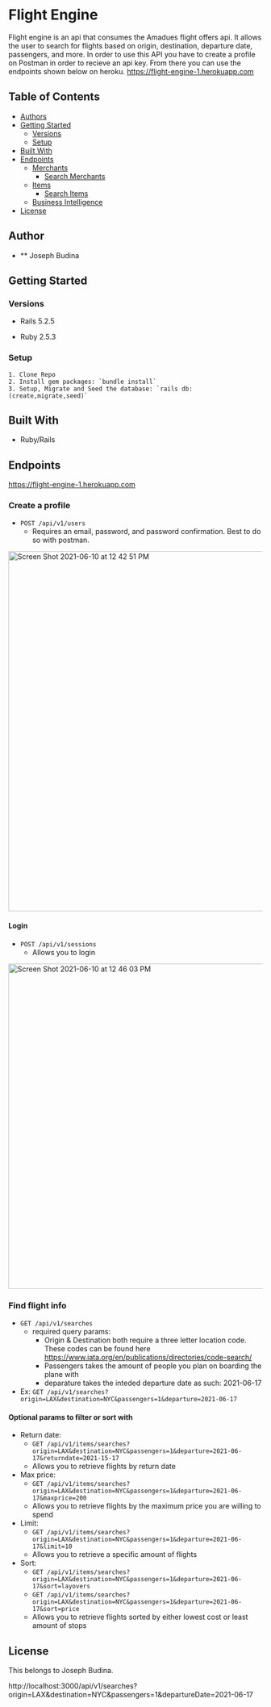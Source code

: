 # Flight Engine

Flight engine is an api that consumes the Amadues flight offers api. It allows the user to search for flights based on origin, destination, departure date, passengers, and more. In order to use this API you have to create a profile on Postman in order to recieve an api key. From there you can use the endpoints shown below on heroku. https://flight-engine-1.herokuapp.com

## Table of Contents

  - [Authors](#authors)
  - [Getting Started](#getting-started)
    - [Versions](#versions)
    - [Setup](#setup)
  - [Built With](#built-with)
  - [Endpoints](#endpoints)
    - [Merchants](#merchants)
      - [Search Merchants](#search-merchants)
    - [Items](#items)
      - [Search Items](#search-items)
    - [Business Intelligence](#business-intelligence)
  - [License](#license)
## Author

- ** Joseph Budina


## Getting Started

### Versions
  - Rails 5.2.5

  - Ruby 2.5.3

### Setup

    1. Clone Repo
    2. Install gem packages: `bundle install`
    3. Setup, Migrate and Seed the database: `rails db:(create,migrate,seed)`

## Built With

  - Ruby/Rails

## Endpoints

https://flight-engine-1.herokuapp.com

### Create a profile
  - `POST /api/v1/users`
    - Requires an email, password, and password confirmation. Best to do so with postman.
<img width="714" alt="Screen Shot 2021-06-10 at 12 42 51 PM" src="https://user-images.githubusercontent.com/52386927/121579901-64c30f00-c9e9-11eb-8a15-9901fa905159.png">


#### Login
  - `POST /api/v1/sessions`
    - Allows you to login
 <img width="645" alt="Screen Shot 2021-06-10 at 12 46 03 PM" src="https://user-images.githubusercontent.com/52386927/121580307-d3a06800-c9e9-11eb-963d-189b9491915f.png">

### Find flight info
  - `GET /api/v1/searches`
    - required query params: 
      - Origin & Destination both require a three letter location code. These codes can be found here https://www.iata.org/en/publications/directories/code-search/
      - Passengers takes the amount of people you plan on boarding the plane with
      - deparature takes the inteded departure date as such: 2021-06-17
   - Ex: `GET /api/v1/searches?origin=LAX&destination=NYC&passengers=1&departure=2021-06-17`
#### Optional params to filter or sort with
  - Return date: 
    - `GET /api/v1/items/searches?origin=LAX&destination=NYC&passengers=1&departure=2021-06-17&returndate=2021-15-17`
    - Allows you to retrieve flights by return date
  - Max price:
    - `GET /api/v1/items/searches?origin=LAX&destination=NYC&passengers=1&departure=2021-06-17&maxprice=200`
    - Allows you to retrieve flights by the maximum price you are willing to spend
  - Limit:
    -  `GET /api/v1/items/searches?origin=LAX&destination=NYC&passengers=1&departure=2021-06-17&limit=10`
    - Allows you to retrieve a specific amount of flights
  - Sort:
    -  `GET /api/v1/items/searches?origin=LAX&destination=NYC&passengers=1&departure=2021-06-17&sort=layovers`
    -  `GET /api/v1/items/searches?origin=LAX&destination=NYC&passengers=1&departure=2021-06-17&sort=price`
    - Allows you to retrieve flights sorted by either lowest cost or least amount of stops

## License

  This belongs to Joseph Budina.

http://localhost:3000/api/v1/searches?origin=LAX&destination=NYC&passengers=1&departureDate=2021-06-17
